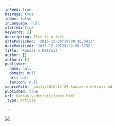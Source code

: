 ```yaml
---
inFeed: true
hasPage: true
inNav: false
inLanguage: null
starred: true
keywords: []
description: This is a test
datePublished: '2015-12-30T19:30:26.941Z'
dateModified: '2015-12-29T23:22:56.375Z'
title: 'Kansas v Detroit '
author: []
authors: []
publisher:
  name: null
  domain: null
  url: null
  favicon: null
sourcePath: _posts/2015-12-29-kansas-v-detroit.md
published: true
url: kansas-v-detroit/index.html
_type: Article

---
```

![](https://the-grid-user-content.s3-us-west-2.amazonaws.com/08526370-6a4a-4c85-a961-5d5f4d0968d3.JPG)